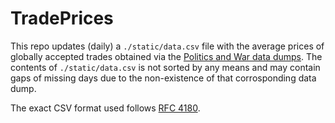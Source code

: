 # TradePrices
This repo updates (daily) a `./static/data.csv` file with the average prices of globally accepted trades obtained via the [Politics and War data dumps](https://politicsandwar.com/data). The contents of `./static/data.csv` is not sorted by any means and may contain gaps of missing days due to the non-existence of that corrosponding data dump.

The exact CSV format used follows [RFC 4180](https://tools.ietf.org/html/rfc4180).
